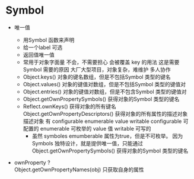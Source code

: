 # Symbol

- 唯一值
  - 用Symbol 函数来声明
  - 给一个label 可选
  - 返回值唯一值
  - 常用于对象字面量 不会，不需要担心 会被覆盖
    key 的用法 这是需要Symbol 需要的原因
    大厂大型项目，对象复杂，难维护 多人协作 
  - Object.keys() 对象的键名数组，但是不包括Symbol 类型的键名
  - Object.values() 对象的键值对数组，但是不包括Symbol 类型的键值对
  - Object.entries() 对象的键值对数组，但是不包含Symbol 类型的键值对
  - Object.getOwnPropertySymbols() 获得对象的Symbol 类型的键名
  - Reflect.ownKeys() 获得对象的所有键名
    Object.getOwnPropertyDescriptors() 获得对象的所有属性的描述对象
    描述对象 有 configurable enumerable value writable
    configurable 可配置的
    enumerable 可枚举的
    value 值
    writable 可写的
    - 虽然 symboles emumberable 属性为true，但是不可枚举。
      因为 Symbols 独特设计，就是提供唯一值，只能通过
      Object.getOwnPropertySymbols() 获得对象的Symbol 类型的键名

- ownProperty ?  
    Object.getOwnPropertyNames(obj) 只获取自身的属性
    